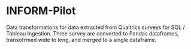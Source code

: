 # INFORM-Pilot
Data transformations for data extracted from Qualtrics surveys for SQL / Tableau Ingestion. Three survey are converted to Pandas dataframes, transofrmed wide to long, and merged to a single dataframe.
